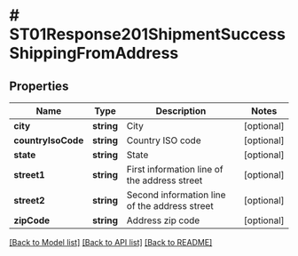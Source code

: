 # # ST01Response201ShipmentSuccessShippingFromAddress

## Properties

Name | Type | Description | Notes
------------ | ------------- | ------------- | -------------
**city** | **string** | City | [optional]
**countryIsoCode** | **string** | Country ISO code | [optional]
**state** | **string** | State | [optional]
**street1** | **string** | First information line of the address street | [optional]
**street2** | **string** | Second information line of the address street | [optional]
**zipCode** | **string** | Address zip code | [optional]

[[Back to Model list]](../../README.md#models) [[Back to API list]](../../README.md#endpoints) [[Back to README]](../../README.md)
